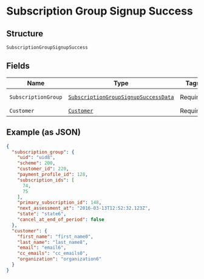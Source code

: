 
# Subscription Group Signup Success

## Structure

`SubscriptionGroupSignupSuccess`

## Fields

| Name | Type | Tags | Description | Getter | Setter |
|  --- | --- | --- | --- | --- | --- |
| `SubscriptionGroup` | [`SubscriptionGroupSignupSuccessData`](../../doc/models/subscription-group-signup-success-data.md) | Required | - | SubscriptionGroupSignupSuccessData getSubscriptionGroup() | setSubscriptionGroup(SubscriptionGroupSignupSuccessData subscriptionGroup) |
| `Customer` | [`Customer`](../../doc/models/customer.md) | Required | - | Customer getCustomer() | setCustomer(Customer customer) |

## Example (as JSON)

```json
{
  "subscription_group": {
    "uid": "uid8",
    "scheme": 200,
    "customer_id": 220,
    "payment_profile_id": 128,
    "subscription_ids": [
      74,
      75
    ],
    "primary_subscription_id": 148,
    "next_assessment_at": "2016-03-13T12:52:32.123Z",
    "state": "state6",
    "cancel_at_end_of_period": false
  },
  "customer": {
    "first_name": "first_name0",
    "last_name": "last_name8",
    "email": "email6",
    "cc_emails": "cc_emails0",
    "organization": "organization6"
  }
}
```

